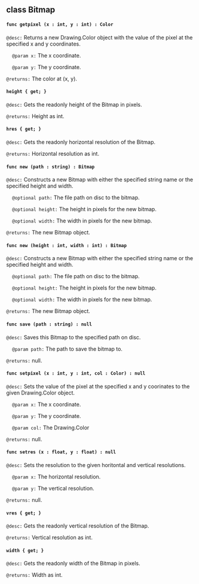 ## class Bitmap

#### ```func getpixel (x : int, y : int) : Color```


```@desc:``` Returns a new Drawing.Color object with the value of the pixel at the specified x and y coordinates.

&nbsp;&nbsp;&nbsp;&nbsp;```@param x:``` The x coordinate.

&nbsp;&nbsp;&nbsp;&nbsp;```@param y:``` The y coordinate.

```@returns:``` The color at (x, y).

#### ```height { get; }```


```@desc:``` Gets the readonly height of the Bitmap in pixels.

```@returns:``` Height as int.

#### ```hres { get; }```


```@desc:``` Gets the readonly horizontal resolution of the Bitmap.

```@returns:``` Horizontal resolution as int.

#### ```func new (path : string) : Bitmap```


```@desc:``` Constructs a new Bitmap with either the specified string name or the specified height and width.

&nbsp;&nbsp;&nbsp;&nbsp;```@optional path:``` The file path on disc to the bitmap.

&nbsp;&nbsp;&nbsp;&nbsp;```@optional height:``` The height in pixels for the new bitmap.

&nbsp;&nbsp;&nbsp;&nbsp;```@optional width:``` The width in pixels for the new bitmap.

```@returns:``` The new Bitmap object.

#### ```func new (height : int, width : int) : Bitmap```


```@desc:``` Constructs a new Bitmap with either the specified string name or the specified height and width.

&nbsp;&nbsp;&nbsp;&nbsp;```@optional path:``` The file path on disc to the bitmap.

&nbsp;&nbsp;&nbsp;&nbsp;```@optional height:``` The height in pixels for the new bitmap.

&nbsp;&nbsp;&nbsp;&nbsp;```@optional width:``` The width in pixels for the new bitmap.

```@returns:``` The new Bitmap object.

#### ```func save (path : string) : null```


```@desc:``` Saves this Bitmap to the specified path on disc.

&nbsp;&nbsp;&nbsp;&nbsp;```@param path:``` The path to save the bitmap to.

```@returns:``` null.

#### ```func setpixel (x : int, y : int, col : Color) : null```


```@desc:``` Sets the value of the pixel at the specified x and y coorinates to the given Drawing.Color object.

&nbsp;&nbsp;&nbsp;&nbsp;```@param x:``` The x coordinate.

&nbsp;&nbsp;&nbsp;&nbsp;```@param y:``` The y coordinate.

&nbsp;&nbsp;&nbsp;&nbsp;```@param col:``` The Drawing.Color

```@returns:``` null.

#### ```func setres (x : float, y : float) : null```


```@desc:``` Sets the resolution to the given horitontal and vertical resolutions.

&nbsp;&nbsp;&nbsp;&nbsp;```@param x:``` The horizontal resolution.

&nbsp;&nbsp;&nbsp;&nbsp;```@param y:``` The vertical resolution.

```@returns:``` null.

#### ```vres { get; }```


```@desc:``` Gets the readonly vertical resolution of the Bitmap.

```@returns:``` Vertical resolution as int.

#### ```width { get; }```


```@desc:``` Gets the readonly width of the Bitmap in pixels.

```@returns:``` Width as int.

